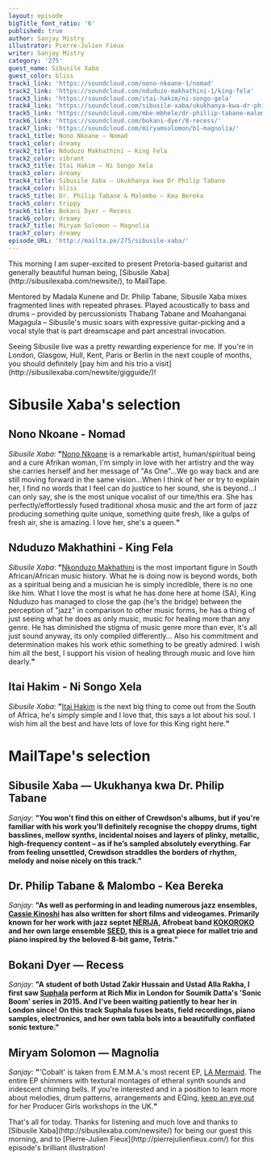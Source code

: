 ```yaml
---
layout: episode
bigTitle_font_ratio: '6'
published: true
author: Sanjay Mistry
illustrator: Pierre-Julien Fieux
writer: Sanjay Mistry
category: '275'
guest_name: Sibusile Xaba
guest_color: bliss
track1_link: 'https://soundcloud.com/nono-nkoane-1/nomad'
track2_link: 'https://soundcloud.com/nduduzo-makhathini-1/king-fela'
track3_link: 'https://soundcloud.com/itai-hakim/ni-songo-gela'
track4_link: 'https://soundcloud.com/sibusile-xaba/ukukhanya-kwa-dr-philip-tabane'
track5_link: 'https://soundcloud.com/mbe-mbhele/dr-phillip-tabane-malombo-kea-bereka'
track6_link: 'https://soundcloud.com/bokani-dyer/8-recess/'
track7_link: 'https://soundcloud.com/miryamsolomon/b1-magnolia/'
track1_title: Nono Nkoane — Nomad
track1_color: dreamy
track2_title: Nduduzo Makhathini — King Fela
track2_color: vibrant
track3_title: Itai Hakim — Ni Songo Xela
track3_color: dreamy
track4_title: Sibusile Xaba — Ukukhanya kwa Dr Philip Tabane
track4_color: bliss
track5_title: Dr. Philip Tabane & Malombo — Kea Bereka
track5_color: trippy
track6_title: Bokani Dyer — Recess
track6_color: dreamy
track7_title: Miryam Solomon — Magnolia
track7_color: dreamy
episode_URL: 'http://mailta.pe/275/sibusile-xaba/'
---
```

<p id="introduction">This morning I am super-excited to present Pretoria-based guitarist and generally beautiful human being, [Sibusile Xaba](http://sibusilexaba.com/newsite/), to MailTape.</p>
<p>Mentored by Madala Kunene and Dr. Philip Tabane, Sibusile Xaba mixes fragmented lines with repeated phrases. Played acoustically to bass and drums – provided by percussionists Thabang Tabane and Moahanganai Magagula – Sibusile's music soars with expressive guitar-picking and a vocal style that is part dreamscape and part ancestral invocation.</p>
<p>Seeing Sibusile live was a pretty rewarding experience for me. If you're in London, Glasgow, Hull, Kent, Paris or Berlin in the next couple of months, you should definitely [pay him and his trio a visit](http://sibusilexaba.com/newsite/gigguide/)!</p> 


# Sibusile Xaba's selection


## Nono Nkoane - Nomad
_Sibusile Xaba_: **"**[Nono Nkoane](https://www.facebook.com/nononkoane) is a remarkable artist, human/spiritual being and a cure Afrikan woman, I'm simply in love with her artistry and the way she carries herself and her message of "As One"...We go way back and are still moving forward in the same vision...When I think of her or try to explain her, I find no words that I feel can do justice to her sound, she is beyond...I can only say, she is the most unique vocalist of our time/this era. She has perfectly/effortlessly fused traditional xhosa music and the art form of jazz producing something quite unique, something quite fresh, like a gulps of fresh air, she is amazing. I love her, she's a queen.**"**

## Nduduzo Makhathini - King Fela
_Sibusile Xaba_: **"**[Nkonduzo Makhathini](https://www.facebook.com/nduduzo.makhathini) is the most important figure in South African/African music history. What he is doing now is beyond words, both as a spiritual being and a musician he is simply incredible, there is no one like him. What I love the most is  what he has done here at home (SA), King Nduduzo has managed to close the gap (he's the bridge) between the perception of "jazz" in comparison to other music forms, he has a thing of just seeing what he does as only music, music for healing more than any genre. He has diminished the stigma of music genre more than ever, it's all just sound anyway, its only compiled differently... Also his commitment and determination makes his work ethic something to be greatly admired. I wish him all the best, I support his vision of healing through music and love him dearly.**"**

## Itai Hakim - Ni Songo Xela
_Sibusile Xaba_: **"**[Itai Hakim](https://soundcloud.com/itai-hakim) is the next big thing to come out from the South of Africa, he's simply simple and I love that, this says a lot about his soul. I wish him all the best and have lots of love for this King right here.**"**


# MailTape's selection

## Sibusile Xaba — Ukukhanya kwa Dr. Philip Tabane
_Sanjay_: **"**You won't find this on either of Crewdson's albums, but if you're familiar with his work you'll definitely recognise the choppy drums, tight basslines, mellow synths, incidental noises and layers of plinky, metallic, high-frequency content – as if he’s sampled absolutely everything. Far from feeling unsettled, Crewdson straddles the borders of rhythm, melody and noise nicely on this track.**"**

## Dr. Philip Tabane & Malombo - Kea Bereka
_Sanjay_: **"**As well as performing in and leading numerous jazz ensembles, [Cassie Kinoshi](https://www.cassiekinoshi.com) has also written for short films and videogames. Primarily known for her work with jazz septet [NÉRIJA](http://www.nerijamusic.com/), Afrobeat band [KOKOROKO](https://www.facebook.com/kokorokomusic/) and her own large ensemble [SEED](https://www.facebook.com/seedensemble/), this is a great piece for mallet trio and piano inspired by the beloved 8-bit game, Tetris.**"**

## Bokani Dyer — Recess
_Sanjay_: **"**A student of both Ustad Zakir Hussain and Ustad Alla Rakha, I first saw [Suphala](http://www.suphala.com/) perform at Rich Mix in London for Soumik Datta's 'Sonic Boom' series in 2015. And I've been waiting patiently to hear her in London since! On this track Suphala fuses beats, field recordings, piano samples, electronics, and her own tabla bols into a beautifully conflated sonic texture.**"**

## Miryam Solomon — Magnolia
_Sanjay_: **"**'Cobalt' is taken from E.M.M.A.'s most recent EP, [LA Mermaid](https://astralplanerecordings.bandcamp.com/album/la-mermaid). The entire EP shimmers with textural montages of etheral synth sounds and iridescent chiming bells. If you're interested and in a position to learn more about melodies, drum patterns, arrangements and EQing, [keep an eye out](https://twitter.com/oiiiemma) for her Producer Girls workshops in the UK.**"**

<p id="outroduction">That's all for today. Thanks for listening and much love and thanks to [Sibusile Xaba](http://sibusilexaba.com/newsite/) for being our guest this morning, and to [Pierre-Julien Fieux](http://pierrejulienfieux.com/) for this episode's brilliant illustration!</p>
